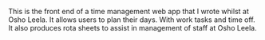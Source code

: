 This is the front end of a time management web app that I wrote whilst at Osho Leela. It allows users to plan their days. With work tasks and time off. It also produces rota sheets to assist in management of staff at Osho Leela. 

